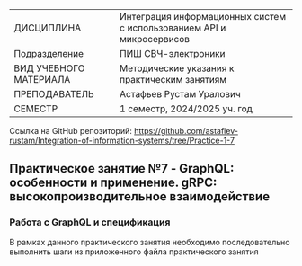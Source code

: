 |||
|---|---|
|ДИСЦИПЛИНА|Интеграция информационных систем с использованием API и микросервисов|
|Подразделение|ПИШ СВЧ-электроники|
|ВИД УЧЕБНОГО МАТЕРИАЛА|Методические указания к практическим занятиям|
|ПРЕПОДАВАТЕЛЬ|Астафьев Рустам Уралович|
|СЕМЕСТР|1 семестр, 2024/2025 уч. год|

Ссылка на GitHub репозиторий:
https://github.com/astafiev-rustam/Integration-of-information-systems/tree/Practice-1-7

## Практическое занятие №7 - GraphQL: особенности и применение. gRPC: высокопроизводительное взаимодействие

### Работа с GraphQL и спецификация

В рамках данного практического занятия необходимо последовательно выполнить шаги из приложенного файла практического занятия
